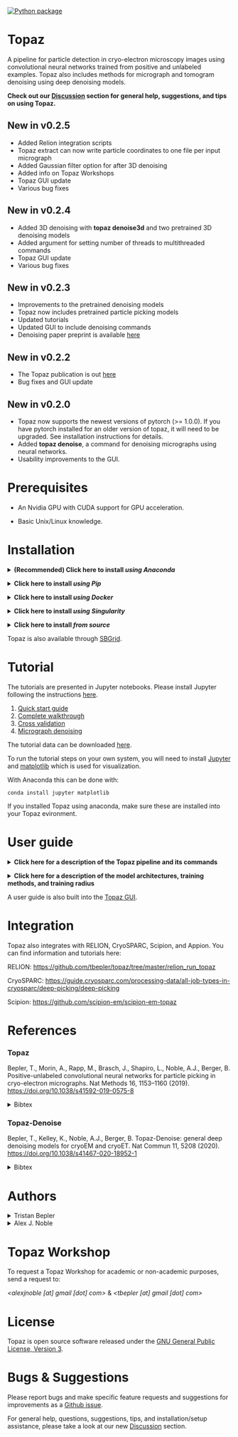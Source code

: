 [![Python package](https://github.com/tbepler/topaz/actions/workflows/ci.yml/badge.svg)](https://github.com/tbepler/topaz/actions/workflows/ci.yml)



# Topaz
A pipeline for particle detection in cryo-electron microscopy images using convolutional neural networks trained from positive and unlabeled examples. Topaz also includes methods for micrograph and tomogram denoising using deep denoising models.

**Check out our [Discussion](https://github.com/tbepler/topaz/discussions) section for general help, suggestions, and tips on using Topaz.**

## New in v0.2.5
- Added Relion integration scripts
- Topaz extract can now write particle coordinates to one file per input micrograph
- Added Gaussian filter option for after 3D denoising
- Added info on Topaz Workshops
- Topaz GUI update
- Various bug fixes

## New in v0.2.4
- Added 3D denoising with __topaz denoise3d__ and two pretrained 3D denoising models
- Added argument for setting number of threads to multithreaded commands
- Topaz GUI update
- Various bug fixes

## New in v0.2.3
- Improvements to the pretrained denoising models
- Topaz now includes pretrained particle picking models
- Updated tutorials
- Updated GUI to include denoising commands
- Denoising paper preprint is available [here](https://doi.org/10.1101/838920)

## New in v0.2.2
- The Topaz publication is out [here](https://doi.org/10.1038/s41592-019-0575-8)
- Bug fixes and GUI update

## New in v0.2.0

- Topaz now supports the newest versions of pytorch (>= 1.0.0). If you have pytorch installed for an older version of topaz, it will need to be upgraded. See installation instructions for details.
- Added __topaz denoise__, a command for denoising micrographs using neural networks.
- Usability improvements to the GUI.

# Prerequisites

- An Nvidia GPU with CUDA support for GPU acceleration.

- Basic Unix/Linux knowledge.

# Installation

**<details><summary>(Recommended) Click here to install *using Anaconda*</summary><p>**

If you do not have the Anaconda python distribution, [please install it following the instructions on their website](https://www.anaconda.com/download).

We strongly recommend installing Topaz into a separate conda environment. To create a conda environment for Topaz:
```
conda create -n topaz python=3.6 # or 2.7 if you prefer python 2
source activate topaz # this changes to the topaz conda environment, 'conda activate topaz' can be used with anaconda >= 4.4 if properly configured
# source deactivate # returns to the base conda environment
```
More information on conda environments can be found [here](https://conda.io/docs/user-guide/tasks/manage-environments.html).

## Install Topaz

To install the precompiled Topaz package and its dependencies, including pytorch:
```
conda install topaz -c tbepler -c pytorch
```
This installs pytorch from the official channel. To install pytorch for specific cuda versions, you will need to add the 'cudatoolkit=X.X' package. E.g. to install pytorch for CUDA 9.0:
```
conda install cudatoolkit=9.0 -c pytorch
```
or combined into a single command:
```
conda install topaz cudatoolkit=9.0 -c tbepler -c pytorch
```
See [here](https://pytorch.org/get-started/locally/) for additional pytorch installation instructions.

That's it! Topaz is now installed in your anaconda environment.

</p></details>

**<details><summary>Click here to install *using Pip*</summary><p>**

We strongly recommend installing Topaz into a _virtual environment_. See [installation instructions](https://virtualenv.pypa.io/en/latest/installation/) and [user guide](https://virtualenv.pypa.io/en/latest/userguide/) for virtualenv.

## Install Topaz

To install Topaz for Python 3.X
```
pip3 install topaz-em
```

for Python 2.7
```
pip install topaz-em
```
See [here](https://pytorch.org/get-started/locally/) for additional pytorch installation instructions, including how to install pytorch for specific CUDA versions.

That's it! Topaz is now installed through pip.

</p></details>

**<details><summary>Click here to install *using Docker*</summary><p>**

**<details><summary>Do you have Docker installed? If not, *click here*</summary><p>**

## Linux/MacOS &nbsp;&nbsp; *(command line)*

Download and install Docker 1.21 or greater for [Linux](https://docs.docker.com/engine/installation/) or [MacOS](https://store.docker.com/editions/community/docker-ce-desktop-mac).

> Consider using a Docker 'convenience script' to install (search on your OS's Docker installation webpage).

Launch docker according to your Docker engine's instructions, typically ``docker start``.  

> **Note:** You must have sudo or root access to *install* Docker. If you do not wish to *run* Docker as sudo/root, you need to configure user groups as described here: https://docs.docker.com/install/linux/linux-postinstall/

## Windows &nbsp;&nbsp; *(GUI & command line)*

Download and install [Docker Toolbox for Windows](https://docs.docker.com/toolbox/toolbox_install_windows/). 

Launch Kitematic.

> If on first startup Kitematic displays a red error suggesting that you run using VirtualBox, do so.

> **Note:** [Docker Toolbox for MacOS](https://docs.docker.com/toolbox/toolbox_install_mac/) has not yet been tested.

## What is Docker?

[This tutorial explains why Docker is useful.](https://www.youtube.com/watch?v=YFl2mCHdv24)

</p></details>

<br/>

A Dockerfile is provided to build images with CUDA support. Build from the github repo:
```
docker build -t topaz https://github.com/tbepler/topaz.git
```

or download the source code and build from the source directory
```
git clone https://github.com/tbepler/topaz
cd topaz
docker build -t topaz .
```

</p></details>

**<details><summary>Click here to install *using Singularity*</summary><p>**

A prebuilt Singularity image for Topaz is available [here](https://singularity-hub.org/collections/2413) and can be installed with:
```
singularity pull shub://nysbc/topaz
```

Then, you can run topaz from within the singularity image with (paths must be changed appropriately):
```
singularity exec --nv -B /mounted_path:/mounted_path /path/to/singularity/container/topaz_latest.sif /usr/local/conda/bin/topaz
```

</p></details>


**<details><summary>Click here to install *from source*</summary><p>**

_Recommended: install Topaz into a virtual Python environment_  
See https://conda.io/docs/user-guide/tasks/manage-environments.html or https://virtualenv.pypa.io/en/stable/ for setting one up.

#### Install the dependencies 

Tested with python 3.6 and 2.7

- pytorch (>= 1.0.0)
- torchvision
- pillow (>= 6.2.0)
- numpy (>= 1.11)
- pandas (>= 0.20.3) 
- scipy (>= 0.19.1)
- scikit-learn (>= 0.19.0)

Easy installation of dependencies with conda
```
conda install numpy pandas scikit-learn
conda install -c pytorch pytorch torchvision
```
For more info on installing pytorch for your CUDA version see https://pytorch.org/get-started/locally/

#### Download the source code
```
git clone https://github.com/tbepler/topaz
```

#### Install Topaz

Move to the source code directory
```
cd topaz
```

By default, this will be the most recent version of the topaz source code. To install a specific older version, checkout that commit. For example, for v0.1.0 of Topaz:
```
git checkout v0.1.0
```
Note that older Topaz versions may have different dependencies. Refer to the README for the specific Topaz version.

Install Topaz into your Python path including the topaz command line interface
```
pip install .
```

To install for development use
```
pip install -e .
```

</p></details>

Topaz is also available through [SBGrid](https://sbgrid.org/software/titles/topaz).

# Tutorial

The tutorials are presented in Jupyter notebooks. Please install Jupyter following the instructions [here](http://jupyter.org/install).

1. [Quick start guide](tutorial/01_quick_start_guide.ipynb)
2. [Complete walkthrough](tutorial/02_walkthrough.ipynb)
3. [Cross validation](tutorial/03_cross_validation.ipynb)
4. [Micrograph denoising](tutorial/04_denoising.ipynb)

The tutorial data can be downloaded [here](http://bergerlab-downloads.csail.mit.edu/topaz/topaz-tutorial-data.tar.gz).

To run the tutorial steps on your own system, you will need to install [Jupyter](http://jupyter.org/install) and [matplotlib](https://matplotlib.org/) which is used for visualization.

With Anaconda this can be done with:
```
conda install jupyter matplotlib
```

If you installed Topaz using anaconda, make sure these are installed into your Topaz evironment.

# User guide

**<details><summary>Click here for a description of the Topaz pipeline and its commands</summary><p>**

The command line interface is structured as a single entry command (topaz) with different steps defined as subcommands. A general usage guide is provided below with brief instructions for the most important subcommands in the particle picking pipeline.

To see a list of all subcommands with a brief description of each, run `topaz --help`

### Image preprocessing

#### Downsampling (topaz downsample)

It is recommened to downsample and normalize images prior to model training and prediction.

The downsample script uses the discrete Fourier transform to reduce the spacial resolution of images. It can be used as
```
topaz downsample --scale={downsampling factor} --output={output image path} {input image path} 
```
```
usage: topaz downsample [-h] [-s SCALE] [-o OUTPUT] [-v] file

positional arguments:
  file

optional arguments:
  -h, --help            show this help message and exit
  -s SCALE, --scale SCALE
                        downsampling factor (default: 4)
  -o OUTPUT, --output OUTPUT
                        output file
  -v, --verbose         print info
```

#### Normalization (topaz normalize)

The normalize script can then be used to normalize the images. This script fits a two component Gaussian mixture model with an additional scaling multiplier per image to capture carbon pixels and account for differences in exposure. The pixel values are then adjusted by dividing each image by its scaling factor and then subtracting the mean and dividing by the standard deviation of the dominant Gaussian mixture component. It can be used as
```
topaz normalize --destdir={directory to put normalized images} [list of image files]
```
```
usage: topaz normalize [-h] [-s SAMPLE] [--niters NITERS] [--seed SEED]
                       [-o DESTDIR] [-v]
                       files [files ...]

positional arguments:
  files

optional arguments:
  -h, --help            show this help message and exit
  -s SAMPLE, --sample SAMPLE
                        pixel sampling factor for model fit (default: 100)
  --niters NITERS       number of iterations to run for model fit (default:
                        200)
  --seed SEED           random seed for model initialization (default: 1)
  -o DESTDIR, --destdir DESTDIR
                        output directory
  -v, --verbose         verbose output
```

#### Single-step preprocessing (topaz preprocess)

Both downsampling and normalization can be performed in one step with the preprocess script.
```
topaz preprocess --scale={downsampling factor} --destdir={directory to put processed images} [list of image files]
```
```
usage: topaz preprocess [-h] [-s SCALE] [-t NUM_WORKERS]
                        [--pixel-sampling PIXEL_SAMPLING] [--niters NITERS]
                        [--seed SEED] -o DESTDIR [-v]
                        files [files ...]

positional arguments:
  files

optional arguments:
  -h, --help            show this help message and exit
  -s SCALE, --scale SCALE
                        rescaling factor for image downsampling (default: 4)
  -t NUM_WORKERS, --num-workers NUM_WORKERS
                        number of processes to use for parallel image
                        downsampling (default: 0)
  --pixel-sampling PIXEL_SAMPLING
                        pixel sampling factor for model fit (default: 100)
  --niters NITERS       number of iterations to run for model fit (default:
                        200)
  --seed SEED           random seed for model initialization (default: 1)
  -o DESTDIR, --destdir DESTDIR
                        output directory
  -v, --verbose         verbose output
```

### Model training 

#### File formats
The training script requires a file listing the image file paths and another listing the particle coordinates. Coordinates index images from the top left. These files should be tab delimited with headers as follows:

image file list
```
image_name	path
...

```

particle coordinates
```
image_name	x_coord	y_coord
...
```

#### Train region classifiers with labeled particles (topaz train)
Models are trained using the `topaz train` command. For a complete list of training arguments, see 
```
topaz train --help
```


### Segmentation and particle extraction

#### Segmention (topaz segment, optional)
Images can be segmented using the `topaz segment` command with a trained model.
```
usage: topaz segment [-h] [-m MODEL] [-o DESTDIR] [-d DEVICE] [-v]
                     paths [paths ...]

positional arguments:
  paths                 paths to image files for processing

optional arguments:
  -h, --help            show this help message and exit
  -m MODEL, --model MODEL
                        path to trained classifier
  -o DESTDIR, --destdir DESTDIR
                        output directory
  -d DEVICE, --device DEVICE
                        which device to use, <0 corresponds to CPU (default:
                        GPU if available)
  -v, --verbose         verbose mode
```

#### Particle extraction (topaz extract)
Predicted particle coordinates can be extracted directly from saved segmented images (see above) or images can be segmented and particles extracted in one step given a trained model using the `topaz extract` command.
```
usage: topaz extract [-h] [-m MODEL] [-r RADIUS] [-t THRESHOLD]
                     [--assignment-radius ASSIGNMENT_RADIUS]
                     [--min-radius MIN_RADIUS] [--max-radius MAX_RADIUS]
                     [--step-radius STEP_RADIUS] [--num-workers NUM_WORKERS]
                     [--targets TARGETS] [--only-validate] [-d DEVICE]
                     [-o OUTPUT]
                     paths [paths ...]

positional arguments:
  paths                 paths to image files for processing

optional arguments:
  -h, --help            show this help message and exit
  -m MODEL, --model MODEL
                        path to trained subimage classifier, if no model is
                        supplied input images must already be segmented
  -r RADIUS, --radius RADIUS
                        radius of the regions to extract
  -t THRESHOLD, --threshold THRESHOLD
                        score quantile giving threshold at which to terminate
                        region extraction (default: 0.5)
  --assignment-radius ASSIGNMENT_RADIUS
                        maximum distance between prediction and labeled target
                        allowed for considering them a match (default: same as
                        extraction radius)
  --min-radius MIN_RADIUS
                        minimum radius for region extraction when tuning
                        radius parameter (default: 5)
  --max-radius MAX_RADIUS
                        maximum radius for region extraction when tuning
                        radius parameters (default: 100)
  --step-radius STEP_RADIUS
                        grid size when searching for optimal radius parameter
                        (default: 5)
  --num-workers NUM_WORKERS
                        number of processes to use for extracting in parallel,
                        0 uses main process (default: 0)
  --targets TARGETS     path to file specifying particle coordinates. used to
                        find extraction radius that maximizes the AUPRC
  --only-validate       flag indicating to only calculate validation metrics.
                        does not report full prediction list
  -d DEVICE, --device DEVICE
                        which device to use, <0 corresponds to CPU
  -o OUTPUT, --output OUTPUT
                        file path to write
```

This script uses the non maxima suppression algorithm to greedily select particle coordinates and remove nearby coordinates from the candidates list. Two additional parameters are involved in this process.
- radius: coordinates within this parameter of selected coordinates are removed from the candidates list
- threshold: specifies the score quantile below which extraction stops

The radius parameter can be tuned automatically given a set of known particle coordinates by finding the radius which maximizes the average precision score. In this case, predicted coordinates must be assigned to target coordinates which requires an additional distance threshold (--assignment-radius). 

#### Choosing a final particle list threshold (topaz precision_recall_curve)
Particles extracted using Topaz still have scores associated with them and a final particle list should be determined by choosing particles above some score threshold. The `topaz precision_recall_curve` command can facilitate this by reporting the precision-recall curve for a list of predicted particle coordinates and a list of known target coordinates. A threshold can then be chosen to optimize the F1 score or for specific recall/precision levels on a heldout set of micrographs.
```
usage: topaz precision_recall_curve [-h] [--predicted PREDICTED]
                                    [--targets TARGETS] -r ASSIGNMENT_RADIUS

optional arguments:
  -h, --help            show this help message and exit
  --predicted PREDICTED
                        path to file containing predicted particle coordinates
                        with scores
  --targets TARGETS     path to file specifying target particle coordinates
  -r ASSIGNMENT_RADIUS, --assignment-radius ASSIGNMENT_RADIUS
                        maximum distance between prediction and labeled target
                        allowed for considering them a match
```

</p></details>

**<details><summary>Click here for a description of the model architectures, training methods, and training radius</summary><p>**

#### Model architectures
Currently, there are several model architectures available for use as the region classifier
- resnet8 [receptive field = 71]
- conv127 [receptive field = 127]
- conv63 [receptive field = 63]
- conv31 [receptive field = 31]

ResNet8 gives a good balance of performance and receptive field size. Conv63 and Conv31 can be better choices when less complex models are needed.

The number of units in the base layer can be set with the --units flag. ResNet8 always doubles the number of units when the image is strided during processing. Conv31, Conv63, and Conv127 do not by default, but the --unit-scaling flag can be used to set a multiplicative factor on the number of units when striding occurs. 

The pooling scheme can be changed for the conv\* models. The default is not to perform any pooling, but max pooling and average pooling can be used by specifying "--pooling=max" or "--pooling=avg".

For a detailed layout of the architectures, use the --describe flag.

#### Training methods

The PN method option treats every coordinate not labeled as positive (y=1) as negative (y=0) and then optimizes the standard classification objective:
$$ \piE_{y=1}[L(g(x),1)] + (1-\pi)E_{y=0}[L(g(x),0)] $$
where $\pi$ is a parameter weighting the positives and negatives, $L$ is the misclassifiaction cost function, and $g(x)$ is the model output.

The GE-binomial method option instead treats coordinates not labeled as positive (y=1) as unlabeled (y=?) and then optimizes an objective including a generalized expectation criteria designed to work well with minibatch SGD.

The GE-KL method option instead treats coordinates not labeled as positive (y=1) as unlabeled (y=?) and then optimizes the objective:
$$ E_{y=1}[L(g(x),1)] + \lambdaKL(\pi, E_{y=?}[g(x)]) $$ 
where $\lambda$ is a slack parameter (--slack flag) that specifies how strongly to weight the KL divergence of the expecation of the classifier over the unlabeled data from $\pi$.

The PU method uses the objective function proposed by Kiryo et al. (2017) 

#### Radius

This sets how many pixels around each particle coordinate are treated as positive, acting as a form of data augmentation. These coordinates follow a distribution that results from which pixel was selected as the particle center when the data was labeled. The radius should be chosen to be large enough that it covers a reasonable region of pixels likely to have been selected but not so large that pixels outside of the particles are labeled as positives.

</p></details>

A user guide is also built into the [Topaz GUI](https://emgweb.nysbc.org/topaz.html).

# Integration

Topaz also integrates with RELION, CryoSPARC, Scipion, and Appion. You can find information and tutorials here:

RELION: https://github.com/tbepler/topaz/tree/master/relion_run_topaz

CryoSPARC: https://guide.cryosparc.com/processing-data/all-job-types-in-cryosparc/deep-picking/deep-picking

Scipion: https://github.com/scipion-em/scipion-em-topaz

# References

### Topaz

Bepler, T., Morin, A., Rapp, M., Brasch, J., Shapiro, L., Noble, A.J., Berger, B. Positive-unlabeled convolutional neural networks for particle picking in cryo-electron micrographs. Nat Methods 16, 1153–1160 (2019). https://doi.org/10.1038/s41592-019-0575-8

<details><summary>Bibtex</summary><p>

```
@Article{Bepler2019,
author={Bepler, Tristan
and Morin, Andrew
and Rapp, Micah
and Brasch, Julia
and Shapiro, Lawrence
and Noble, Alex J.
and Berger, Bonnie},
title={Positive-unlabeled convolutional neural networks for particle picking in cryo-electron micrographs},
journal={Nature Methods},
year={2019},
issn={1548-7105},
doi={10.1038/s41592-019-0575-8},
url={https://doi.org/10.1038/s41592-019-0575-8}
}
```
</p></details>

### Topaz-Denoise

Bepler, T., Kelley, K., Noble, A.J., Berger, B. Topaz-Denoise: general deep denoising models for cryoEM and cryoET. Nat Commun 11, 5208 (2020). https://doi.org/10.1038/s41467-020-18952-1

<details><summary>Bibtex</summary><p>

```
@Article{Bepler2020_topazdenoise,
author={Bepler, Tristan
and Kelley, Kotaro
and Noble, Alex J.
and Berger, Bonnie},
title={Topaz-Denoise: general deep denoising models for cryoEM and cryoET},
journal={Nature Communications},
year={2020},
issn={2041-1723},
doi={10.1038/s41467-020-18952-1},
url={https://doi.org/10.1038/s41467-020-18952-1}
}
```

</p></details>

# Authors

<details><summary>Tristan Bepler</summary><p>

  <img src="images/tbepler.png" width="120">
  
</p></details>

<details><summary>Alex J. Noble</summary><p>

  <img src="images/anoble.png" width="120">
  
</p></details>

# Topaz Workshop

To request a Topaz Workshop for academic or non-academic purposes, send a request to:

*<alexjnoble [at] gmail [dot] com>* & *<tbepler [at] gmail [dot] com>*

# License

Topaz is open source software released under the [GNU General Public License, Version 3](https://github.com/tbepler/topaz/blob/master/LICENSE).

# Bugs & Suggestions

Please report bugs and make specific feature requests and suggestions for improvements as a [Github issue](https://github.com/tbepler/topaz/issues).

For general help, questions, suggestions, tips, and installation/setup assistance, please take a look at our new [Discussion](https://github.com/tbepler/topaz/discussions) section.
